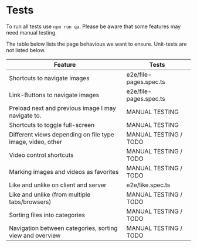 # Tests

To run all tests use `npm run qa`. Please be aware that some features may need manual testing.

The table below lists the page behavious we want to ensure. Unit-tests are not listed below.

| Feature                                                    | Tests                        |
|------------------------------------------------------------|------------------------------|
| Shortcuts to navigate images                               | e2e/file-pages.spec.ts       |
| Link-Buttons to navigate images                            | e2e/file-pages.spec.ts       |
| Preload next and previous image I may navigate to.         | MANUAL TESTING               |
| Shortcuts to toggle full-screen                            | MANUAL TESTING               |
| Different views depending on file type image, video, other | MANUAL TESTING / TODO        |
| Video control shortcuts                                    | MANUAL TESTING / TODO        |
| Marking images and videos as favorites                     | MANUAL TESTING / TODO        |
| Like and unlike on client and server                       | e2e/like.spec.ts             |
| Like and unlike (from multiple tabs/browsers)              | MANUAL TESTING / TODO        |
| Sorting files into categories                              | MANUAL TESTING / TODO        |
| Navigation between categories, sorting view and overview   | MANUAL TESTING / TODO        |
